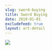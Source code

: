 ```yaml
---
slug: sword-buying
title: Sword Buying
date: 2019-01-01
excludefeed: true
layout: art-detail
---
```

![](/art/sword-buying.webp)
